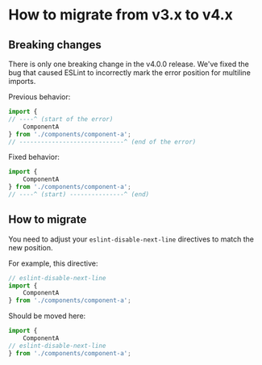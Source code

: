 # How to migrate from v3.x to v4.x

## Breaking changes

There is only one breaking change in the v4.0.0 release. We've fixed the bug that caused ESLint to incorrectly mark the error position for multiline imports.

Previous behavior:

```js
import {
// ----^ (start of the error)
    ComponentA
} from './components/component-a';
// -----------------------------^ (end of the error)
```

Fixed behavior:

```js
import {
    ComponentA
} from './components/component-a';
// ----^ (start) ---------------^ (end)
```

## How to migrate

You need to adjust your `eslint-disable-next-line` directives to match the new position.

For example, this directive:

```js
// eslint-disable-next-line
import {
    ComponentA
} from './components/component-a';
```

Should be moved here:

```js
import {
    ComponentA
// eslint-disable-next-line
} from './components/component-a';
```